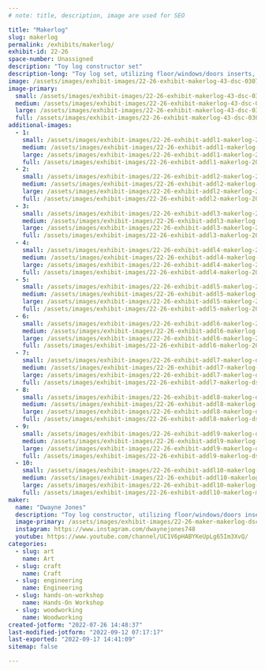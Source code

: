 ```yaml
---
# note: title, description, image are used for SEO

title: "Makerlog"
slug: makerlog
permalink: /exhibits/makerlog/
exhibit-id: 22-26
space-number: Unassigned
description: "Toy log constructor set"
description-long: "Toy log set, utilizing floor/windows/doors inserts, stairs, railing, 35+ unique log types and 85+ unique roof plank variety for more realistic toy log cabin builds. Be sure to veiw my Utube channel for the best description."
image: /assets/images/exhibit-images/22-26-exhibit-makerlog-43-dsc-0307s-1305-large.JPG
image-primary: 
  small: /assets/images/exhibit-images/22-26-exhibit-makerlog-43-dsc-0307s-1305-small.JPG
  medium: /assets/images/exhibit-images/22-26-exhibit-makerlog-43-dsc-0307s-1305-medium.JPG
  large: /assets/images/exhibit-images/22-26-exhibit-makerlog-43-dsc-0307s-1305-large.JPG
  full: /assets/images/exhibit-images/22-26-exhibit-makerlog-43-dsc-0307s-1305-full.JPG
additional-images: 
  - 1:
    small: /assets/images/exhibit-images/22-26-exhibit-addl1-makerlog-20200918-191855-small.jpg
    medium: /assets/images/exhibit-images/22-26-exhibit-addl1-makerlog-20200918-191855-medium.jpg
    large: /assets/images/exhibit-images/22-26-exhibit-addl1-makerlog-20200918-191855-large.jpg
    full: /assets/images/exhibit-images/22-26-exhibit-addl1-makerlog-20200918-191855-full.jpg
  - 2:
    small: /assets/images/exhibit-images/22-26-exhibit-addl2-makerlog-20201015-131348-small.jpg
    medium: /assets/images/exhibit-images/22-26-exhibit-addl2-makerlog-20201015-131348-medium.jpg
    large: /assets/images/exhibit-images/22-26-exhibit-addl2-makerlog-20201015-131348-large.jpg
    full: /assets/images/exhibit-images/22-26-exhibit-addl2-makerlog-20201015-131348-full.jpg
  - 3:
    small: /assets/images/exhibit-images/22-26-exhibit-addl3-makerlog-20201015-131348-3867-small.jpg
    medium: /assets/images/exhibit-images/22-26-exhibit-addl3-makerlog-20201015-131348-3867-medium.jpg
    large: /assets/images/exhibit-images/22-26-exhibit-addl3-makerlog-20201015-131348-3867-large.jpg
    full: /assets/images/exhibit-images/22-26-exhibit-addl3-makerlog-20201015-131348-3867-full.jpg
  - 4:
    small: /assets/images/exhibit-images/22-26-exhibit-addl4-makerlog-20201128-191844-small.jpg
    medium: /assets/images/exhibit-images/22-26-exhibit-addl4-makerlog-20201128-191844-medium.jpg
    large: /assets/images/exhibit-images/22-26-exhibit-addl4-makerlog-20201128-191844-large.jpg
    full: /assets/images/exhibit-images/22-26-exhibit-addl4-makerlog-20201128-191844-full.jpg
  - 5:
    small: /assets/images/exhibit-images/22-26-exhibit-addl5-makerlog-20211109-124948-small.jpg
    medium: /assets/images/exhibit-images/22-26-exhibit-addl5-makerlog-20211109-124948-medium.jpg
    large: /assets/images/exhibit-images/22-26-exhibit-addl5-makerlog-20211109-124948-large.jpg
    full: /assets/images/exhibit-images/22-26-exhibit-addl5-makerlog-20211109-124948-full.jpg
  - 6:
    small: /assets/images/exhibit-images/22-26-exhibit-addl6-makerlog-20220123-153209-small.jpg
    medium: /assets/images/exhibit-images/22-26-exhibit-addl6-makerlog-20220123-153209-medium.jpg
    large: /assets/images/exhibit-images/22-26-exhibit-addl6-makerlog-20220123-153209-large.jpg
    full: /assets/images/exhibit-images/22-26-exhibit-addl6-makerlog-20220123-153209-full.jpg
  - 7:
    small: /assets/images/exhibit-images/22-26-exhibit-addl7-makerlog-dsc-0256-small.JPG
    medium: /assets/images/exhibit-images/22-26-exhibit-addl7-makerlog-dsc-0256-medium.JPG
    large: /assets/images/exhibit-images/22-26-exhibit-addl7-makerlog-dsc-0256-large.JPG
    full: /assets/images/exhibit-images/22-26-exhibit-addl7-makerlog-dsc-0256-full.JPG
  - 8:
    small: /assets/images/exhibit-images/22-26-exhibit-addl8-makerlog-dsc-0258-small.JPG
    medium: /assets/images/exhibit-images/22-26-exhibit-addl8-makerlog-dsc-0258-medium.JPG
    large: /assets/images/exhibit-images/22-26-exhibit-addl8-makerlog-dsc-0258-large.JPG
    full: /assets/images/exhibit-images/22-26-exhibit-addl8-makerlog-dsc-0258-full.JPG
  - 9:
    small: /assets/images/exhibit-images/22-26-exhibit-addl9-makerlog-dsc-0317-small.JPG
    medium: /assets/images/exhibit-images/22-26-exhibit-addl9-makerlog-dsc-0317-medium.JPG
    large: /assets/images/exhibit-images/22-26-exhibit-addl9-makerlog-dsc-0317-large.JPG
    full: /assets/images/exhibit-images/22-26-exhibit-addl9-makerlog-dsc-0317-full.JPG
  - 10:
    small: /assets/images/exhibit-images/22-26-exhibit-addl10-makerlog-message-1611532144552-small.jpg
    medium: /assets/images/exhibit-images/22-26-exhibit-addl10-makerlog-message-1611532144552-medium.jpg
    large: /assets/images/exhibit-images/22-26-exhibit-addl10-makerlog-message-1611532144552-large.jpg
    full: /assets/images/exhibit-images/22-26-exhibit-addl10-makerlog-message-1611532144552-full.jpg
maker: 
  name: "Dwayne Jones"
  description: "Toy log constructor, utilizing floor/windows/doors inserts, stairs, railing, 35+ unique log types and 85+ unique roof plank variety for more realistic toy log cabin builds."
  image-primary: /assets/images/exhibit-images/22-26-maker-makerlog-dsc-0307s-medium.JPG
  instagram: https://www.instagram.com/dwaynejones748
  youtube: https://www.youtube.com/channel/UC1V6pHABYKeUpLg65Im3XvQ/
categories: 
  - slug: art
    name: Art
  - slug: craft
    name: Craft
  - slug: engineering
    name: Engineering
  - slug: hands-on-workshop
    name: Hands-On Workshop
  - slug: woodworking
    name: Woodworking
created-jotform: "2022-07-26 14:48:37"
last-modified-jotform: "2022-09-12 07:17:17"
last-exported: "2022-09-17 14:41:09"
sitemap: false

---
```

